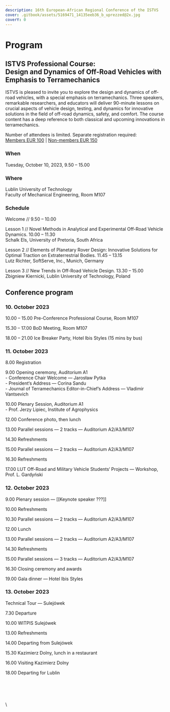 ```yaml
---
description: 16th European-African Regional Conference of the ISTVS
cover: .gitbook/assets/5169471_14135eeb36_b_uprezzed@2x.jpg
coverY: 0
---
```


# Program

ISTVS Professional Course:\
Design and Dynamics of Off-Road Vehicles with Emphasis to Terramechanics
------------------------------------------------------------------------

ISTVS is pleased to invite you to explore the design and dynamics of off-road vehicles, with a special emphasis on terramechanics. Three speakers, remarkable researchers, and educators will deliver 90-minute lessons on crucial aspects of vehicle design, testing, and dynamics for innovative solutions in the field of off-road dynamics, safety, and comfort. The course content has a deep reference to both classical and upcoming innovations in terramechanics.

Number of attendees is limited. Separate registration required:\
[Members EUR 100](https://buy.stripe.com/5kA8wL29t6d27SwbIQ) | [Non-members EUR 150](https://buy.stripe.com/5kA8wL29tgRGb4IbIR)&#x20;

### When

Tuesday, October 10, 2023, 9.50 – 15.00

### Where

Lublin University of Technology\
Faculty of Mechanical Engineering, Room M107

### Schedule

Welcome // 9.50 – 10.00

Lesson 1 // Novel Methods in Analytical and Experimental Off-Road Vehicle Dynamics. 10.00 – 11.30\
Schalk Els, University of Pretoria, South Africa

Lesson 2 // Elements of Planetary Rover Design: Innovative Solutions for Optimal Traction on Extraterrestrial Bodies. 11.45 – 13.15\
Lutz Richter, SoftServe, Inc., Munich, Germany

Lesson 3 // New Trends in Off-Road Vehicle Design. 13.30 – 15.00\
Zbigniew Kiernicki, Lublin University of Technology, Poland

## Conference program

### 10. October 2023

10.00 – 15.00 Pre-Conference Professional Course, Room M107

15.30 – 17.00 BoD Meeting, Room M107

18.00 – 21.00 Ice Breaker Party, Hotel Ibis Styles (15 mins by bus)

### 11. October 2023

8.00 Registration

9.00 Opening  ceremony, Auditorium A1\
\- Conference Chair Welcome — Jarosław Pytka\
\- President‘s Address — Corina Sandu\
\- Journal of Terramechanics Editor-in-Chief’s Address — Vladimir Vantsevich

10.00 Plenary Session, Auditorium A1\
\- Prof. Jerzy Lipiec, Institute of Agrophysics

12.00 Conference photo, then lunch

13.00 Parallel sessions — 2 tracks — Auditorium A2/A3/M107

14.30 Refreshments

15.00 Parallel sessions — 2 tracks — Auditorium A2/A3/M107

16.30 Refreshments

17.00 LUT Off-Road and Military Vehicle Students‘ Projects — Workshop, Prof. L. Gardyński

### 12. October 2023

9.00 Plenary session — \[\[Keynote speaker ???]]

10.00 Refreshments

10.30 Parallel sessions — 2 tracks — Auditorium A2/A3/M107

12.00 Lunch

13.00 Parallel sessions — 2 tracks — Auditorium A2/A3/M107

14.30 Refreshments

15.00 Parallel sessions — 3 tracks — Auditorium A2/A3/M107

16.30 Closing ceremony and awards

19.00 Gala dinner — Hotel Ibis Styles

### 13. October 2023

Technical Tour — Sulejówek

7.30 Departure

10.00 WITPIS Sulejówek

13.00 Refreshments

14.00 Departing from Sulejówek

15.30 Kazimierz Dolny, lunch in a restaurant

16.00 Visiting Kazimierz Dolny

18.00 Departing for Lublin

\
\
\
\
\


